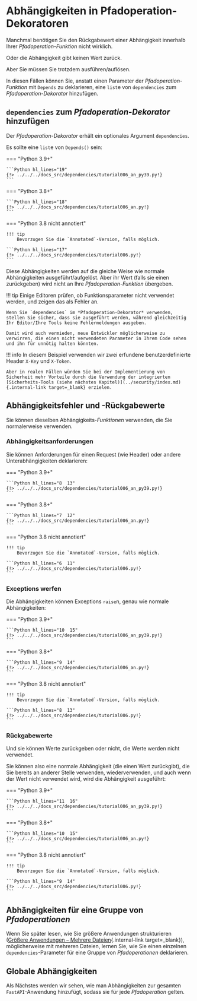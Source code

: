 # Abhängigkeiten in Pfadoperation-Dekoratoren

Manchmal benötigen Sie den Rückgabewert einer Abhängigkeit innerhalb Ihrer *Pfadoperation-Funktion* nicht wirklich.

Oder die Abhängigkeit gibt keinen Wert zurück.

Aber Sie müssen Sie trotzdem ausführen/auflösen.

In diesen Fällen können Sie, anstatt einen Parameter der *Pfadoperation-Funktion* mit `Depends` zu deklarieren, eine `list`e von `dependencies` zum *Pfadoperation-Dekorator* hinzufügen.

## `dependencies` zum *Pfadoperation-Dekorator* hinzufügen

Der *Pfadoperation-Dekorator* erhält ein optionales Argument `dependencies`.

Es sollte eine `list`e von `Depends()` sein:

=== "Python 3.9+"

    ```Python hl_lines="19"
    {!> ../../../docs_src/dependencies/tutorial006_an_py39.py!}
    ```

=== "Python 3.8+"

    ```Python hl_lines="18"
    {!> ../../../docs_src/dependencies/tutorial006_an.py!}
    ```

=== "Python 3.8 nicht annotiert"

    !!! tip
        Bevorzugen Sie die `Annotated`-Version, falls möglich.

    ```Python hl_lines="17"
    {!> ../../../docs_src/dependencies/tutorial006.py!}
    ```

Diese Abhängigkeiten werden auf die gleiche Weise wie normale Abhängigkeiten ausgeführt/aufgelöst. Aber ihr Wert (falls sie einen zurückgeben) wird nicht an Ihre *Pfadoperation-Funktion* übergeben.

!!! tip
    Einige Editoren prüfen, ob Funktionsparameter nicht verwendet werden, und zeigen das als Fehler an.

    Wenn Sie `dependencies` im *Pfadoperation-Dekorator* verwenden, stellen Sie sicher, dass sie ausgeführt werden, während gleichzeitig Ihr Editor/Ihre Tools keine Fehlermeldungen ausgeben.

    Damit wird auch vermieden, neue Entwickler möglicherweise zu verwirren, die einen nicht verwendeten Parameter in Ihrem Code sehen und ihn für unnötig halten könnten.

!!! info
    In diesem Beispiel verwenden wir zwei erfundene benutzerdefinierte Header `X-Key` und `X-Token`.

    Aber in realen Fällen würden Sie bei der Implementierung von Sicherheit mehr Vorteile durch die Verwendung der integrierten [Sicherheits-Tools (siehe nächstes Kapitel)](../security/index.md){.internal-link target=_blank} erzielen.

## Abhängigkeitsfehler und -Rückgabewerte

Sie können dieselben Abhängigkeits-*Funktionen* verwenden, die Sie normalerweise verwenden.

### Abhängigkeitsanforderungen

Sie können Anforderungen für einen Request (wie Header) oder andere Unterabhängigkeiten deklarieren:

=== "Python 3.9+"

    ```Python hl_lines="8  13"
    {!> ../../../docs_src/dependencies/tutorial006_an_py39.py!}
    ```

=== "Python 3.8+"

    ```Python hl_lines="7  12"
    {!> ../../../docs_src/dependencies/tutorial006_an.py!}
    ```

=== "Python 3.8 nicht annotiert"

    !!! tip
        Bevorzugen Sie die `Annotated`-Version, falls möglich.

    ```Python hl_lines="6  11"
    {!> ../../../docs_src/dependencies/tutorial006.py!}
    ```

### Exceptions werfen

Die Abhängigkeiten können Exceptions `raise`n, genau wie normale Abhängigkeiten:

=== "Python 3.9+"

    ```Python hl_lines="10  15"
    {!> ../../../docs_src/dependencies/tutorial006_an_py39.py!}
    ```

=== "Python 3.8+"

    ```Python hl_lines="9  14"
    {!> ../../../docs_src/dependencies/tutorial006_an.py!}
    ```

=== "Python 3.8 nicht annotiert"

    !!! tip
        Bevorzugen Sie die `Annotated`-Version, falls möglich.

    ```Python hl_lines="8  13"
    {!> ../../../docs_src/dependencies/tutorial006.py!}
    ```

### Rückgabewerte

Und sie können Werte zurückgeben oder nicht, die Werte werden nicht verwendet.

Sie können also eine normale Abhängigkeit (die einen Wert zurückgibt), die Sie bereits an anderer Stelle verwenden, wiederverwenden, und auch wenn der Wert nicht verwendet wird, wird die Abhängigkeit ausgeführt:

=== "Python 3.9+"

    ```Python hl_lines="11  16"
    {!> ../../../docs_src/dependencies/tutorial006_an_py39.py!}
    ```

=== "Python 3.8+"

    ```Python hl_lines="10  15"
    {!> ../../../docs_src/dependencies/tutorial006_an.py!}
    ```

=== "Python 3.8 nicht annotiert"

    !!! tip
        Bevorzugen Sie die `Annotated`-Version, falls möglich.

    ```Python hl_lines="9  14"
    {!> ../../../docs_src/dependencies/tutorial006.py!}
    ```

## Abhängigkeiten für eine Gruppe von *Pfadoperationen*

Wenn Sie später lesen, wie Sie größere Anwendungen strukturieren ([Größere Anwendungen – Mehrere Dateien](../../tutorial/bigger-applications.md){.internal-link target=_blank}), möglicherweise mit mehreren Dateien, lernen Sie, wie Sie einen einzelnen `dependencies`-Parameter für eine Gruppe von *Pfadoperationen* deklarieren.

## Globale Abhängigkeiten

Als Nächstes werden wir sehen, wie man Abhängigkeiten zur gesamten `FastAPI`-Anwendung hinzufügt, sodass sie für jede *Pfadoperation* gelten.
